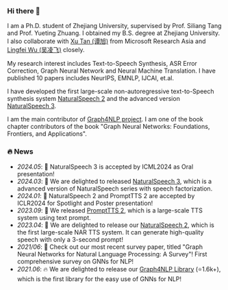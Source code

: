 ### Hi there 👋

I am a Ph.D. student of Zhejiang University, supervised by Prof. Siliang Tang and Prof. Yueting Zhuang. I obtained my B.S. degree at Zhejiang University. I also collaborate with [Xu Tan (谭旭)](https://www.microsoft.com/en-us/research/people/xuta/) from Microsoft Research Asia and [Lingfei Wu (吴凌飞)](https://sites.google.com/a/email.wm.edu/teddy-lfwu/) closely.

My research interest includes Text-to-Speech Synthesis, ASR Error Correction, Graph Neural Network and Neural Machine Translation. I have published 10 papers includes NeurIPS, EMNLP, IJCAI, et.al.

I have developed the first large-scale non-autoregressive text-to-Speech synthesis system [NaturalSpeech 2](https://speechresearch.github.io/naturalspeech2/) and the advanced version [NaturalSpeech 3](https://speechresearch.github.io/naturalspeech3/).

I am the main contributor of [Graph4NLP project](https://github.com/graph4ai/graph4nlp). I am one of the book chapter contributors of the book "Graph Neural Networks: Foundations, Frontiers, and Applications". 


### 🔥 News
- *2024.05*: 🎉 NaturalSpeech 3 is accepted by ICML2024 as Oral presentation!
- *2024.03*: 🎉 We are delighted to released [NaturalSpeech 3](https://speechresearch.github.io/naturalspeech3/), which is a advanced version of NaturalSpeech series with speech factorization.
- *2024.01*: 🎉 NaturalSpeech 2 and PromptTTS 2 are accepted by ICLR2024 for Spotlight and Poster presentation!
- *2023.09*: 🎉 We released [PromptTTS 2](https://speechresearch.github.io/prompttts2/), which is a large-scale TTS system using text prompt.
- *2023.04*: 🎉 We are delighted to release our [NaturalSpeech 2](https://speechresearch.github.io/naturalspeech2/), which is the first large-scale NAR TTS system. It can generate high-quality speech with only a 3-second prompt!
- *2021/06*: 🎉 Check out our most recent survey paper, titled "Graph Neural Networks for Natural Language Processing: A Survey"! First comprehensive survey on GNNs for NLP!
- *2021.06*: 🔥 We are delighted to release our [Graph4NLP Library](https://github.com/graph4ai/graph4nlp) (⭐️1.6k+), which is the first library for the easy use of GNNs for NLP!



<!--
**AlanSwift/AlanSwift** is a ✨ _special_ ✨ repository because its `README.md` (this file) appears on your GitHub profile.

Here are some ideas to get you started:

- 🔭 I’m currently working on ...
- 🌱 I’m currently learning ...
- 👯 I’m looking to collaborate on ...
- 🤔 I’m looking for help with ...
- 💬 Ask me about ...
- 📫 How to reach me: ...
- 😄 Pronouns: ...
- ⚡ Fun fact: ...
-->
